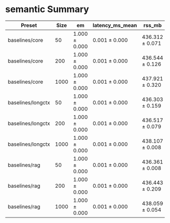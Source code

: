 # semantic Summary

| Preset | Size | em | latency_ms_mean | rss_mb | time_ms_per_100 | tokens |
|---|---|---|---|---|---|---|
| baselines/core | 50 | 1.000 ± 0.000 | 0.001 ± 0.000 | 436.312 ± 0.071 | 0.166 ± 0.008 | 950.000 ± 0.000 |
| baselines/core | 200 | 1.000 ± 0.000 | 0.001 ± 0.000 | 436.544 ± 0.126 | 0.144 ± 0.003 | 3800.000 ± 0.000 |
| baselines/core | 1000 | 1.000 ± 0.000 | 0.001 ± 0.000 | 437.921 ± 0.320 | 0.157 ± 0.001 | 19000.000 ± 0.000 |
| baselines/longctx | 50 | 1.000 ± 0.000 | 0.001 ± 0.000 | 436.303 ± 0.159 | 0.166 ± 0.007 | 950.000 ± 0.000 |
| baselines/longctx | 200 | 1.000 ± 0.000 | 0.001 ± 0.000 | 436.517 ± 0.079 | 0.159 ± 0.030 | 3800.000 ± 0.000 |
| baselines/longctx | 1000 | 1.000 ± 0.000 | 0.001 ± 0.000 | 438.107 ± 0.008 | 0.157 ± 0.001 | 19000.000 ± 0.000 |
| baselines/rag | 50 | 1.000 ± 0.000 | 0.001 ± 0.000 | 436.361 ± 0.008 | 0.160 ± 0.004 | 950.000 ± 0.000 |
| baselines/rag | 200 | 1.000 ± 0.000 | 0.001 ± 0.000 | 436.443 ± 0.209 | 0.144 ± 0.001 | 3800.000 ± 0.000 |
| baselines/rag | 1000 | 1.000 ± 0.000 | 0.001 ± 0.000 | 438.059 ± 0.054 | 0.160 ± 0.004 | 19000.000 ± 0.000 |
